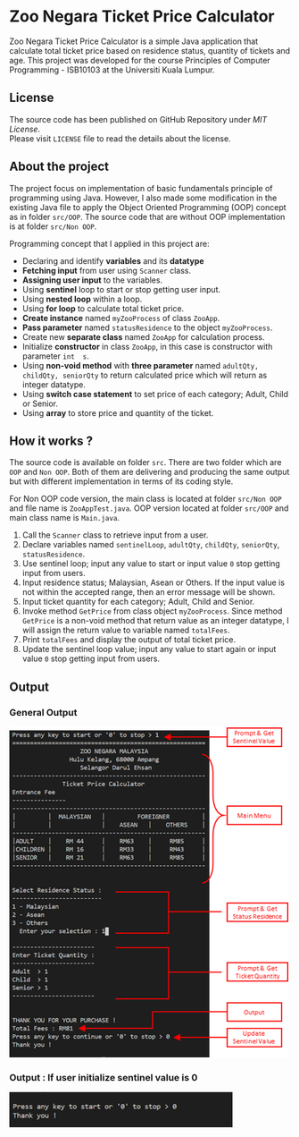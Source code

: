 # Zoo Negara Ticket Price Calculator

Zoo Negara Ticket Price Calculator is a simple Java application that calculate total ticket price based on residence status, quantity of tickets and age. This project was developed for the course Principles of Computer Programming - ISB10103 at the Universiti Kuala Lumpur.

## License

The source code has been published on GitHub Repository under  _MIT License_.  
Please visit  `LICENSE`  file to read the details about the license.

## About the project

The project focus on implementation of basic fundamentals principle of programming using Java. However, I also made some modification in the existing Java file to apply the Object Oriented Programming (OOP) concept as in folder `src/OOP`. The source code that are without OOP implementation is at folder `src/Non OOP`.

Programming concept that I applied in this project are:
- Declaring and identify **variables** and its **datatype**
- **Fetching input** from user using `Scanner` class.
- **Assigning user input** to the variables.
- Using **sentinel** loop to start or stop getting user input.
- Using **nested loop** within a loop.
- Using **for loop** to calculate total ticket price.
- **Create instance** named `myZooProcess` of class `ZooApp`.
- **Pass parameter** named `statusResidence` to the object `myZooProcess`.
- Create new **separate class** named `ZooApp` for calculation process.
- Initialize **constructor** in class `ZooApp`, in this case is constructor with parameter `int  s`.
- Using **non-void method** with **three parameter** named `adultQty, childQty, seniorQty` to return calculated price which will return as integer datatype.
- Using **switch case statement** to set price of each category; Adult, Child or Senior.
- Using **array** to store price and quantity of the ticket.

## How it works ?

The source code is available on folder `src`. There are two folder which are `OOP` and `Non OOP`. Both of them are delivering and producing the same output but with different implementation in terms of its coding style.

For Non OOP code version, the main class is located at folder `src/Non OOP` and file name is `ZooAppTest.java`. OOP version located at folder `src/OOP` and main class name is `Main.java`.

1. Call the `Scanner` class to retrieve input from a user.
2. Declare variables named `sentinelLoop`, `adultQty`, `childQty`, `seniorQty`, `statusResidence`.
3. Use sentinel loop; input any value to start or input value `0` stop getting input from users.
4. Input residence status; Malaysian, Asean or Others. If the input value is not within the accepted range, then an error message will be shown.
5. Input ticket quantity for each category; Adult, Child and Senior.
6. Invoke method `GetPrice` from class object `myZooProcess`. Since method `GetPrice` is a non-void method that return value as an integer datatype, I will assign the return value to variable named `totalFees`.
7. Print `totalFees` and display the output of total ticket price.
8. Update the sentinel loop value; input any value to start again or input value `0` stop getting input from users.

## Output

### General Output
<img src="https://raw.githubusercontent.com/iamashraff/Zoo-Negara-Ticket-Price-Calculator/main/img/Output1.png" width=500>

### Output : If user initialize sentinel value is 0
<img src="https://raw.githubusercontent.com/iamashraff/Zoo-Negara-Ticket-Price-Calculator/main/img/Output%202.png" width=400>
